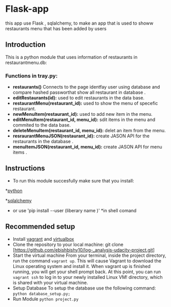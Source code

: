 # Flask-app
this app use Flask , sqlalchemy, to make an app that is used to showw restaurants menu that has been added by users

## Introduction
This is a python module that uses information of restaurants in  restaurantmenu.db:



### Functions in tray.py:
* **restaurants()** Connects to the  page identfay user using database and compare hashed passworthat show all restaurant in database .
* **editRestaurants(id):** used to edit restaurants in the data base.
* **restaurantMenu(restaurant_id):** used to show the menu of specefic restaurant.
* **newMenuItem(restaurant_id):** used to add new item in the menu.
* **editMenuItem(restaurant_id, menu_id):** sdit items in the menu and commited to the data base.
* **deleteMenuItem(restaurant_id, menu_id):** delet an item from the menu.
* **resraurantMenuJSON(restaurant_id):** create JASON API for the restaurants in the database  .
* **menuItemJSON(restaurant_id, menu_id):** create JASON API for menu items .
## Instructions
* To run this module succesfully make sure that you install:

*[python](https://www.python.org/downloads/)

*[sqlalchemy](https://www.sqlalchemy.org/download.html)

* or use 'pip install --user (liberary name )'
*in shell comand
## Recommended setup
* Install [vagrant](https://www.vagrantup.com/downloads.html) and [virtualbox](https://www.virtualbox.org/wiki/Downloads) 
* Clone the repository to your local machine:
  git clone [https://github.com/ebishbishy10/log-_analysis-udacity-project.git]
* Start the virtual machine
  From your terminal, inside the project directory, run the command `vagrant up`. This will cause Vagrant to download the Linux           operating   system and install it.
  When vagrant up is finished running, you will get your shell prompt back. At this point, you can run `vagrant ssh` to log in to your     newly installed Linux VM!
       directory, which is shared with your virtual machine.
* Setup Database
  To setup the database use the following command:
  `python database_setup.py;`
* Run Module
  `python project.py`
